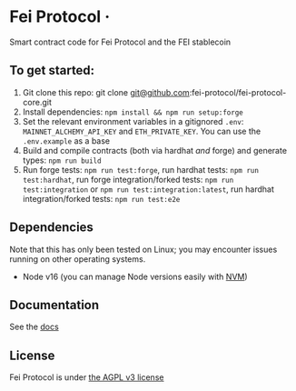 # Fei Protocol ·

Smart contract code for Fei Protocol and the FEI stablecoin

## To get started:

1. Git clone this repo: git clone git@github.com:fei-protocol/fei-protocol-core.git
2. Install dependencies: `npm install && npm run setup:forge`
3. Set the relevant environment variables in a gitignored `.env`: `MAINNET_ALCHEMY_API_KEY` and `ETH_PRIVATE_KEY`. You can use the `.env.example` as a base
4. Build and compile contracts (both via hardhat *and* forge) and generate types: `npm run build`
5. Run forge tests: `npm run test:forge`, run hardhat tests: `npm run test:hardhat`, run forge integration/forked tests: `npm run test:integration` or `npm run test:integration:latest`, run hardhat integration/forked tests: `npm run test:e2e`

## Dependencies

Note that this has only been tested on Linux; you may encounter issues running on other operating systems.

- Node v16 (you can manage Node versions easily with [NVM](https://github.com/nvm-sh/nvm))

## Documentation

See the [docs](https://docs.fei.money)

## License

Fei Protocol is under [the AGPL v3 license](https://github.com/fei-protocol/fei-protocol-core/tree/7160dda163d45e6d6c7092ef021c365e0031a71f/LICENSE.md)
